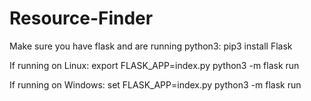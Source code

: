 # Resource-Finder
Make sure you have flask and are running python3:
pip3 install Flask

If running on Linux:
export FLASK_APP=index.py
	python3 -m flask run

If running on Windows:
set FLASK_APP=index.py
	python3 -m flask run

